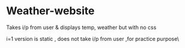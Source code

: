 # Weather-website
Takes i/p from user & displays temp, weather but with no css 

i=1 version is static , does not take i/p from user ,for practice purpose\
